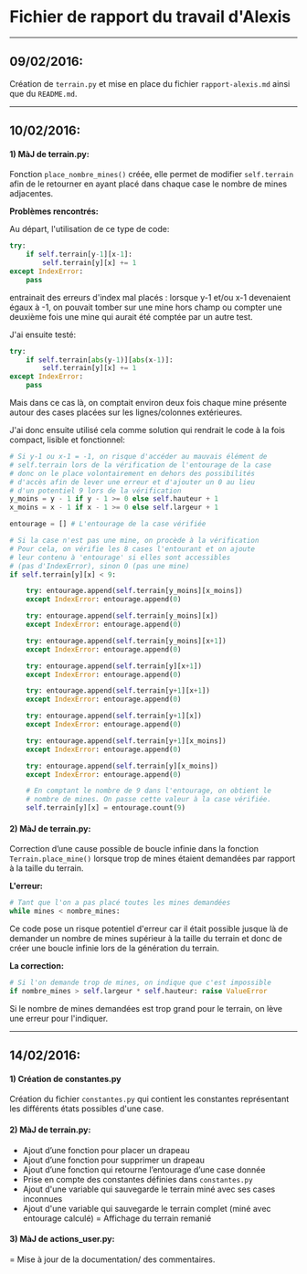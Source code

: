 # Fichier de rapport du travail d'**Alexis**

_______________________________________________________________________________

## 09/02/2016:

Création de `terrain.py` et mise en place du fichier `rapport-alexis.md` ainsi que du `README.md`.

_______________________________________________________________________________

## 10/02/2016:

#### 1) MàJ de terrain.py:

Fonction `place_nombre_mines()` créée, elle permet de modifier `self.terrain` afin de le retourner en ayant placé dans chaque case le nombre de mines adjacentes.

**Problèmes rencontrés:**

Au départ, l'utilisation de ce type de code:
```python
try:
    if self.terrain[y-1][x-1]:
        self.terrain[y][x] += 1
except IndexError:
    pass
```
entrainait des erreurs d'index mal placés : lorsque y-1 et/ou x-1 devenaient égaux à -1, on pouvait tomber sur une mine hors champ ou compter une deuxième fois une mine qui aurait été comptée par un autre test.

J'ai ensuite testé:
```python
try:
    if self.terrain[abs(y-1)][abs(x-1)]:
        self.terrain[y][x] += 1
except IndexError:
    pass
```
Mais dans ce cas là, on comptait environ deux fois chaque mine présente autour des cases placées sur les lignes/colonnes extérieures.

J'ai donc ensuite utilisé cela comme solution qui rendrait le code à la fois compact, lisible et fonctionnel:
```python
# Si y-1 ou x-1 = -1, on risque d'accéder au mauvais élément de
# self.terrain lors de la vérification de l'entourage de la case
# donc on le place volontairement en dehors des possibilités
# d'accès afin de lever une erreur et d'ajouter un 0 au lieu
# d'un potentiel 9 lors de la vérification
y_moins = y - 1 if y - 1 >= 0 else self.hauteur + 1
x_moins = x - 1 if x - 1 >= 0 else self.largeur + 1

entourage = [] # L'entourage de la case vérifiée

# Si la case n'est pas une mine, on procède à la vérification
# Pour cela, on vérifie les 8 cases l'entourant et on ajoute
# leur contenu à 'entourage' si elles sont accessibles
# (pas d'IndexError), sinon 0 (pas une mine)
if self.terrain[y][x] < 9:                    

    try: entourage.append(self.terrain[y_moins][x_moins])
    except IndexError: entourage.append(0)

    try: entourage.append(self.terrain[y_moins][x])
    except IndexError: entourage.append(0)

    try: entourage.append(self.terrain[y_moins][x+1])
    except IndexError: entourage.append(0)

    try: entourage.append(self.terrain[y][x+1])
    except IndexError: entourage.append(0)

    try: entourage.append(self.terrain[y+1][x+1])
    except IndexError: entourage.append(0)

    try: entourage.append(self.terrain[y+1][x])
    except IndexError: entourage.append(0)

    try: entourage.append(self.terrain[y+1][x_moins])
    except IndexError: entourage.append(0)

    try: entourage.append(self.terrain[y][x_moins])
    except IndexError: entourage.append(0)

    # En comptant le nombre de 9 dans l'entourage, on obtient le
    # nombre de mines. On passe cette valeur à la case vérifiée.
    self.terrain[y][x] = entourage.count(9)
```

#### 2) MàJ de terrain.py:

Correction d’une cause possible de boucle infinie dans la fonction `Terrain.place_mine()` lorsque trop de mines étaient demandées par rapport à la taille du terrain.

**L'erreur:**
```python
# Tant que l'on a pas placé toutes les mines demandées
while mines < nombre_mines:
```
Ce code pose un risque potentiel d'erreur car il était possible jusque là de demander un nombre de mines supérieur à la taille du terrain et donc de créer une boucle infinie lors de la génération du terrain.

**La correction:**
```python
# Si l'on demande trop de mines, on indique que c'est impossible
if nombre_mines > self.largeur * self.hauteur: raise ValueError
```
Si le nombre de mines demandées est trop grand pour le terrain, on lève une erreur pour l'indiquer.

_______________________________________________________________________________

## 14/02/2016:

#### 1) Création de constantes.py

Création du fichier `constantes.py` qui contient les constantes représentant les différents états possibles d'une case.

#### 2) MàJ de terrain.py:

+ Ajout d’une fonction pour placer un drapeau
+ Ajout d’une fonction pour supprimer un drapeau
+ Ajout d’une fonction qui retourne l’entourage d’une case donnée
+ Prise en compte des constantes définies dans `constantes.py`
+ Ajout d'une variable qui sauvegarde le terrain miné avec ses cases inconnues
+ Ajout d'une variable qui sauvegarde le terrain complet (miné avec entourage calculé) 
= Affichage du terrain remanié

#### 3) MàJ de actions_user.py:

= Mise à jour de la documentation/ des commentaires.